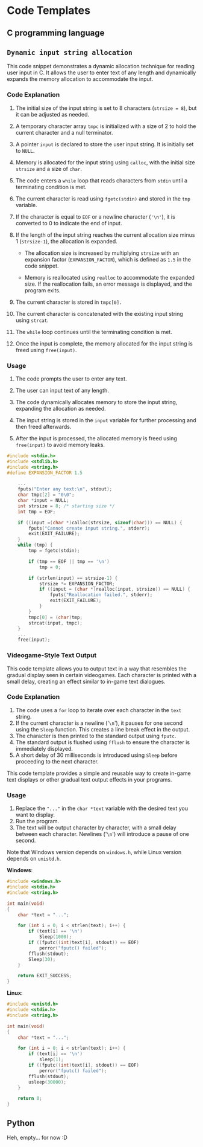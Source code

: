 # Code Templates

## **C programming language**

## `Dynamic input string allocation`

This code snippet demonstrates a dynamic allocation technique for reading user input in C. It allows the user to enter text of any length and dynamically expands the memory allocation to accommodate the input.

### **Code Explanation**

1. The initial size of the input string is set to 8 characters (`strsize = 8`), but it can be adjusted as needed.

2. A temporary character array `tmpc` is initialized with a size of 2 to hold the current character and a null terminator.

3. A pointer `input` is declared to store the user input string. It is initially set to `NULL`.

4. Memory is allocated for the input string using `calloc`, with the initial size `strsize` and a size of `char`.

5. The code enters a `while` loop that reads characters from `stdin` until a terminating condition is met.

6. The current character is read using `fgetc(stdin)` and stored in the `tmp` variable.

7. If the character is equal to `EOF` or a newline character (`'\n'`), it is converted to 0 to indicate the end of input.

8. If the length of the input string reaches the current allocation size minus 1 (`strsize-1`), the allocation is expanded.

    - The allocation size is increased by multiplying `strsize` with an expansion factor (`EXPANSION_FACTOR`), which is defined as `1.5` in the code snippet.

    - Memory is reallocated using `realloc` to accommodate the expanded size. If the reallocation fails, an error message is displayed, and the program exits.

9. The current character is stored in `tmpc[0].`

10. The current character is concatenated with the existing input string using `strcat`.

11. The `while` loop continues until the terminating condition is met.

12. Once the input is complete, the memory allocated for the input string is freed using `free(input)`.

### **Usage**

1. The code prompts the user to enter any text.

2. The user can input text of any length.

3. The code dynamically allocates memory to store the input string, expanding the allocation as needed.

4. The input string is stored in the `input` variable for further processing and then freed afterwards.

5. After the input is processed, the allocated memory is freed using `free(input)` to avoid memory leaks.

```c
#include <stdio.h>
#include <stdlib.h>
#include <string.h>
#define EXPANSION_FACTOR 1.5
```

```c
    ...
    fputs("Enter any text:\n", stdout);
    char tmpc[2] = "0\0";
    char *input = NULL;
    int strsize = 8; /* starting size */
    int tmp = EOF;

    if ((input =(char *)calloc(strsize, sizeof(char))) == NULL) {
        fputs("Cannot create input string.", stderr);
        exit(EXIT_FAILURE);
    }
    while (tmp) {
        tmp = fgetc(stdin);

        if (tmp == EOF || tmp == '\n')
            tmp = 0;

        if (strlen(input) == strsize-1) {
            strsize *= EXPANSION_FACTOR;
            if ((input = (char *)realloc(input, strsize)) == NULL) {
                fputs("Reallocation failed.", stderr);
                exit(EXIT_FAILURE);
            }
        }
        tmpc[0] = (char)tmp;
        strcat(input, tmpc);
    }
    ...
    free(input);
```

### Videogame-Style Text Output

This code template allows you to output text in a way that resembles the gradual display seen in certain videogames. Each character is printed with a small delay, creating an effect similar to in-game text dialogues.

### Code Explanation

1. The code uses a `for` loop to iterate over each character in the `text` string.
2. If the current character is a newline ('`\n`'), it pauses for one second using the `Sleep` function. This creates a line break effect in the output.
3. The character is then printed to the standard output using `fputc`.
4. The standard output is flushed using `fflush` to ensure the character is immediately displayed.
5. A short delay of 30 milliseconds is introduced using `Sleep` before proceeding to the next character.

This code template provides a simple and reusable way to create in-game text displays or other gradual text output effects in your programs.

### Usage

1. Replace the `"..."` in the `char *text` variable with the desired text you want to display.
2. Run the program.
3. The text will be output character by character, with a small delay between each character. Newlines ('`\n`') will introduce a pause of one second.

Note that Windows version depends on `windows.h`, while Linux version depends on `unistd.h`.

**Windows**:

```c
#include <windows.h>
#include <stdio.h>
#include <string.h>

int main(void)
{
    char *text = "...";

    for (int i = 0; i < strlen(text); i++) {
        if (text[i] == '\n')
            Sleep(1000);
        if ((fputc((int)text[i], stdout)) == EOF)
            perror("fputc() failed");
        fflush(stdout);
        Sleep(30);
    }

    return EXIT_SUCCESS;
}
```

**Linux**:

```c
#include <unistd.h>
#include <stdio.h>
#include <string.h>

int main(void)
{
    char *text = "...";

    for (int i = 0; i < strlen(text); i++) {
        if (text[i] == '\n')
            sleep(1);
        if ((fputc((int)text[i], stdout)) == EOF)
            perror("fputc() failed");
        fflush(stdout);
        usleep(30000);
    }

    return 0;
}
```

## Python

Heh, empty... for now :D
